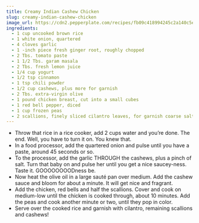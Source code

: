 ```yaml
---
title: Creamy Indian Cashew Chicken
slug: creamy-indian-cashew-chicken
image_url: https://cdn2.pepperplate.com/recipes/fb09c418994245c2a140c5edfa19e845.jpg
ingredients:
  - 1 cup uncooked brown rice
  - 1 white onion, quartered
  - 4 cloves garlic
  - 1 -inch piece fresh ginger root, roughly chopped
  - 2 Tbs. tomato paste
  - 1 1/2 Tbs. garam masala
  - 2 Tbs. fresh lemon juice
  - 1/4 cup yogurt
  - 1/2 tsp cinnamon
  - 1 tsp chili powder
  - 1/2 cup cashews, plus more for garnish
  - 2 Tbs. extra-virgin olive
  - 1 pound chicken breast, cut into a small cubes
  - 1 red bell pepper, diced
  - 1 cup frozen peas
  - 2 scallions, finely sliced cilantro leaves, for garnish coarse salt and freshly ground pepper
---
```


* Throw that rice in a rice cooker, add 2 cups water and you’re done. The end. Well, you have to turn it on. You knew that.
* In a food processor, add the quartered onion and pulse until you have a paste, around 45 seconds or so.
* To the processor, add the garlic THROUGH the cashews, plus a pinch of salt. Turn that baby on and pulse her until you get a nice saucey-ness. Taste it. GOOOOOOOODness be.
* Now heat the olive oil in a large sauté pan over medium. Add the cashew sauce and bloom for about a minute. It will get nice and fragrant.
* Add the chicken, red bells and half the scallions. Cover and cook on medium-low until the chicken is cooked through, about 10 minutes. Add the peas and cook another minute or two, until they pop in color.
* Serve over the cooked rice and garnish with cilantro, remaining scallions and cashews!

